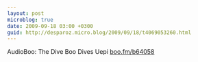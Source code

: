 ```yaml
---
layout: post
microblog: true
date: 2009-09-18 03:00 +0300
guid: http://desparoz.micro.blog/2009/09/18/t4069053260.html
---
```

AudioBoo: The Dive Boo Dives Uepi [boo.fm/b64058](http://boo.fm/b64058)
